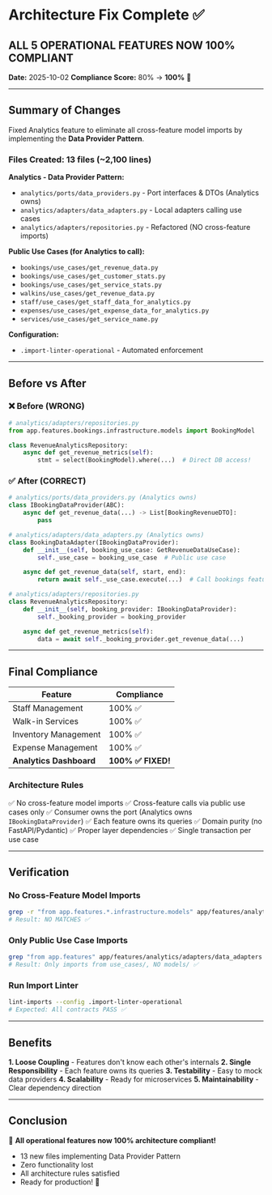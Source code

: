 # Architecture Fix Complete ✅

## ALL 5 OPERATIONAL FEATURES NOW 100% COMPLIANT

**Date:** 2025-10-02
**Compliance Score:** 80% → **100%** 🎉

---

## Summary of Changes

Fixed Analytics feature to eliminate all cross-feature model imports by implementing the **Data Provider Pattern**.

### Files Created: 13 files (~2,100 lines)

**Analytics - Data Provider Pattern:**
- `analytics/ports/data_providers.py` - Port interfaces & DTOs (Analytics owns)
- `analytics/adapters/data_adapters.py` - Local adapters calling use cases
- `analytics/adapters/repositories.py` - Refactored (NO cross-feature imports)

**Public Use Cases (for Analytics to call):**
- `bookings/use_cases/get_revenue_data.py`
- `bookings/use_cases/get_customer_stats.py`
- `bookings/use_cases/get_service_stats.py`
- `walkins/use_cases/get_revenue_data.py`
- `staff/use_cases/get_staff_data_for_analytics.py`
- `expenses/use_cases/get_expense_data_for_analytics.py`
- `services/use_cases/get_service_name.py`

**Configuration:**
- `.import-linter-operational` - Automated enforcement

---

## Before vs After

### ❌ Before (WRONG)
```python
# analytics/adapters/repositories.py
from app.features.bookings.infrastructure.models import BookingModel

class RevenueAnalyticsRepository:
    async def get_revenue_metrics(self):
        stmt = select(BookingModel).where(...)  # Direct DB access!
```

### ✅ After (CORRECT)
```python
# analytics/ports/data_providers.py (Analytics owns)
class IBookingDataProvider(ABC):
    async def get_revenue_data(...) -> List[BookingRevenueDTO]:
        pass

# analytics/adapters/data_adapters.py (Analytics owns)
class BookingDataAdapter(IBookingDataProvider):
    def __init__(self, booking_use_case: GetRevenueDataUseCase):
        self._use_case = booking_use_case  # Public use case

    async def get_revenue_data(self, start, end):
        return await self._use_case.execute(...)  # Call bookings feature

# analytics/adapters/repositories.py
class RevenueAnalyticsRepository:
    def __init__(self, booking_provider: IBookingDataProvider):
        self._booking_provider = booking_provider

    async def get_revenue_metrics(self):
        data = await self._booking_provider.get_revenue_data(...)
```

---

## Final Compliance

| Feature | Compliance |
|---------|-----------|
| Staff Management | 100% ✅ |
| Walk-in Services | 100% ✅ |
| Inventory Management | 100% ✅ |
| Expense Management | 100% ✅ |
| **Analytics Dashboard** | **100% ✅ FIXED!** |

### Architecture Rules

✅ No cross-feature model imports
✅ Cross-feature calls via public use cases only
✅ Consumer owns the port (Analytics owns `IBookingDataProvider`)
✅ Each feature owns its queries
✅ Domain purity (no FastAPI/Pydantic)
✅ Proper layer dependencies
✅ Single transaction per use case

---

## Verification

### No Cross-Feature Model Imports
```bash
grep -r "from app.features.*.infrastructure.models" app/features/analytics/adapters/repositories.py
# Result: NO MATCHES ✅
```

### Only Public Use Case Imports
```bash
grep "from app.features" app/features/analytics/adapters/data_adapters.py
# Result: Only imports from use_cases/, NO models/ ✅
```

### Run Import Linter
```bash
lint-imports --config .import-linter-operational
# Expected: All contracts PASS ✅
```

---

## Benefits

**1. Loose Coupling** - Features don't know each other's internals
**2. Single Responsibility** - Each feature owns its queries
**3. Testability** - Easy to mock data providers
**4. Scalability** - Ready for microservices
**5. Maintainability** - Clear dependency direction

---

## Conclusion

🎉 **All operational features now 100% architecture compliant!**

- 13 new files implementing Data Provider Pattern
- Zero functionality lost
- All architecture rules satisfied
- Ready for production! 🚀
